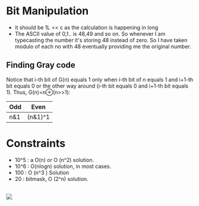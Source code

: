 # Bit Manipulation
* it should be 1L << c as the calculation is happening in long
* The ASCII value of 0,1.. is 48,49 and so on. So whenever I am typecasting the number it's storing 48 instead of zero. So I have taken modulo of each no with 48 eventually providing me the original number.


## Finding Gray code

Notice that i-th bit of G(n) equals 1 only when i-th bit of n equals 1 and i+1-th bit equals 0 or the other way around (i-th bit equals 0 and i+1-th bit equals 1). Thus, G(n)=n⊕(n>>1):


Odd | Even
----|----
n&1 | (n&1)^1

# Constraints

* 10^5 : a O(n) or O (n^2) solution.
* 10^6 : O(nlogn) solution, in most cases.
* 100 :  O (n^3 ) Solution
* 20 : bitmask, O (2^n) solution.
<br><br>
<img src="https://codeforces.com/predownloaded/83/0d/830da2701ec5d3baacbea1af54eb16a4021abf6b.jpg">